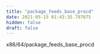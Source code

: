 ```yaml
---
title: "package_feeds_base_procd"
date: 2021-05-15 01:43:35.797075
hidden: false
draft: false
---
```


x86/64/package_feeds_base_procd

